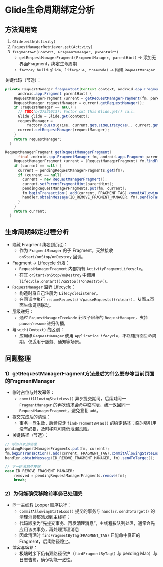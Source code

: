 # Glide生命周期绑定分析

## 方法调用链
1. `Glide.with(Activity)`
2. `RequestManagerRetriever.get(Activity)`
3. `fragmentGet(Context, FragmentManager, parentHint)`
    - `getRequestManagerFragment(FragmentManager, parentHint)` → 添加无界面Fragment，绑定生命周期
    - `factory.build(glide, lifecycle, treeNode)` → 构建 `RequestManager`

关键代码（节选）：

```java
private RequestManager fragmentGet(Context context, android.app.FragmentManager fm,
      android.app.Fragment parentHint) {
    RequestManagerFragment current = getRequestManagerFragment(fm, parentHint);
    RequestManager requestManager = current.getRequestManager();
    if (requestManager == null) {
      // TODO(b/27524013): Factor out this Glide.get() call.
      Glide glide = Glide.get(context);
      requestManager =
          factory.build(glide, current.getGlideLifecycle(), current.getRequestManagerTreeNode());
      current.setRequestManager(requestManager);
    }
    return requestManager;
  }
```

```java
RequestManagerFragment getRequestManagerFragment(
      final android.app.FragmentManager fm, android.app.Fragment parentHint) {
    RequestManagerFragment current = (RequestManagerFragment) fm.findFragmentByTag(FRAGMENT_TAG);
    if (current == null) {
      current = pendingRequestManagerFragments.get(fm);
      if (current == null) {
        current = new RequestManagerFragment();
        current.setParentFragmentHint(parentHint);
        pendingRequestManagerFragments.put(fm, current);
        fm.beginTransaction().add(current, FRAGMENT_TAG).commitAllowingStateLoss();
        handler.obtainMessage(ID_REMOVE_FRAGMENT_MANAGER, fm).sendToTarget();
      }
    }
    return current;
  }
```

## 生命周期绑定过程分析

- 隐藏 Fragment 绑定到页面：
    - 作为 `FragmentManager` 的子 Fragment，天然接收 `onStart/onStop/onDestroy` 回调。
- Fragment → Lifecycle 分发：
    - `RequestManagerFragment` 内部持有 `ActivityFragmentLifecycle`。
    - 在其 `onStart/onStop/onDestroy` 中调用 `lifecycle.onStart()/onStop()/onDestroy()`。
- `RequestManager` 监听 Lifecycle：
    - 构造时将自己注册为 `LifecycleListener`。
    - 在回调中执行 `resumeRequests()/pauseRequests()/clear()`，从而与页面生命周期联动。
- 层级递归：
    - 通过 `RequestManagerTreeNode` 获取子层级的 `RequestManager`，支持 `pause/resume` 递归传播。
- 与 `with(Context)` 的区别：
    - 应用级 `RequestManager` 使用 `ApplicationLifecycle`，不跟随页面生命周期，仅适用于服务、通知等场景。

## 问题整理

### 1）getRequestManagerFragment方法最后为什么要移除当前页面的FragmentManager

- 临时占位与并发幂等：
    - `commitAllowingStateLoss()` 异步提交期间，后续对同一 `FragmentManager` 的再次请求会命中临时表，统一返回同一 `RequestManagerFragment`，避免重复 `add`。
- 提交完成后的清理：
    - 事务一旦生效，后续应走 `findFragmentByTag()` 的稳定路径；临时强引用没有必要，及时移除可降低泄漏风险。
- 关键路径（节选）：

```java
// 添加并安排清理
pendingRequestManagerFragments.put(fm, current);
fm.beginTransaction().add(current, FRAGMENT_TAG).commitAllowingStateLoss();
handler.obtainMessage(ID_REMOVE_FRAGMENT_MANAGER, fm).sendToTarget();

// 下一轮消息中移除
case ID_REMOVE_FRAGMENT_MANAGER:
    removed = pendingRequestManagerFragments.remove(fm);
    break;
```

### 2）为何能确保移除前事务已处理完

- 同一主线程 Looper 顺序执行：
    - `commitAllowingStateLoss()` 提交的事务与 `handler.sendToTarget()` 的清理消息都派发到主线程；
    - 代码顺序为“先提交事务、再发清理消息”，主线程按队列处理，通常会先应用该次事务，再处理清理消息；
    - 因此清理时 `findFragmentByTag(FRAGMENT_TAG)` 已能命中真正的 Fragment，后续路径稳定。
- 兼容与容错：
    - 极端时序下仍有双路径保护（`findFragmentByTag()` 与 pending Map）与日志告警，确保功能一致性。
